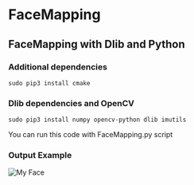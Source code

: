 # FaceMapping

## FaceMapping with Dlib and Python

### Additional dependencies
`sudo pip3 install cmake`

### Dlib dependencies and OpenCV
`sudo pip3 install numpy opencv-python dlib imutils`

You can run this code with FaceMapping.py script
### Output Example
![My Face](https://github.com/airylp/FaceMapping/blob/main/face_mapping_example.gif)